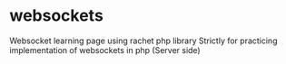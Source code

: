 # websockets
Websocket learning page using rachet php library
Strictly for practicing implementation of websockets in php (Server side)
